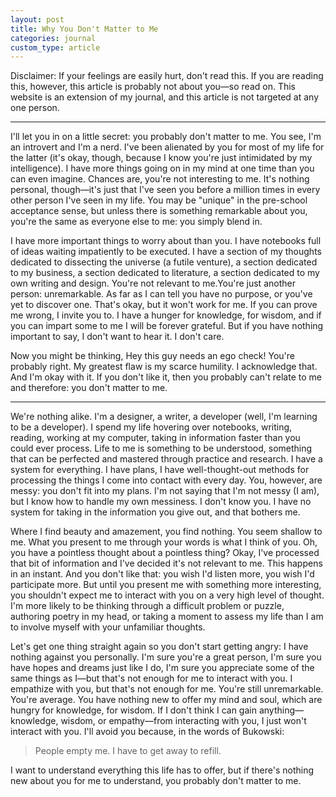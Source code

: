 ```yaml
---
layout: post
title: Why You Don't Matter to Me
categories: journal
custom_type: article
---
```

<span class="text--lead">Disclaimer: If your feelings are easily hurt, don't read this. If you are reading this, however, this article is probably not about you—so read on. This website is an extension of my journal, and this article is not targeted at any one person.</span>

<hr class="hr--short">

I'll let you in on a little secret: you probably don't matter to me. You see, I'm an introvert and I'm a nerd. I've been alienated by you for most of my life for the latter (it's okay, though, because I know you're just intimidated by my intelligence). I have more things going on in my mind at one time than you can even imagine. Chances are, you're not interesting to me. It's nothing personal, though—it's just that I've seen you before a million times in every other person I've seen in my life. You may be "unique" in the pre-school acceptance sense, but unless there is something remarkable about you, you're the same as everyone else to me: you simply blend in.

I have more important things to worry about than you. I have notebooks full of ideas waiting impatiently to be executed. I have a section of my thoughts dedicated to dissecting the universe (a futile venture), a section dedicated to my business, a section dedicated to literature, a section dedicated to my own writing and design. You're not relevant to me.You're just another person: unremarkable. As far as I can tell you have no purpose, or you've yet to discover one. That's okay, but it won't work for me. If you can prove me wrong, I invite you to. I have a hunger for knowledge, for wisdom, and if you can impart some to me I will be forever grateful. But if you have nothing important to say, I don't want to hear it. I don't care.

Now you might be thinking, Hey this guy needs an ego check! You're probably right. My greatest flaw is my scarce humility. I acknowledge that. And I'm okay with it. If you don't like it, then you probably can't relate to me and therefore: you don't matter to me.

<hr class="hr--short">

We're nothing alike. I'm a designer, a writer, a developer (well, I'm learning to be a developer). I spend my life hovering over notebooks, writing, reading, working at my computer, taking in information faster than you could ever process. Life to me is something to be understood, something that can be perfected and mastered through practice and research. I have a system for everything. I have plans, I have well-thought-out methods for processing the things I come into contact with every day. You, however, are messy: you don't fit into my plans. I'm not saying that I'm not messy (I am), but I know how to handle my own messiness. I don't know you. I have no system for taking in the information you give out, and that bothers me.

Where I find beauty and amazement, you find nothing. You seem shallow to me. What you present to me through your words is what I think of you. Oh, you have a pointless thought about a pointless thing? Okay, I've processed that bit of information and I've decided it's not relevant to me. This happens in an instant. And you don't like that: you wish I'd listen more, you wish I'd participate more. But until you present me with something more interesting, you shouldn't expect me to interact with you on a very high level of thought. I'm more likely to be thinking through a difficult problem or puzzle, authoring poetry in my head, or taking a moment to assess my life than I am to involve myself with your unfamiliar thoughts.

Let's get one thing straight again so you don't start getting angry: I have nothing against you personally. I'm sure you're a great person, I'm sure you have hopes and dreams just like I do, I'm sure you appreciate some of the same things as I—but that's not enough for me to interact with you. I empathize with you, but that's not enough for me. You're still unremarkable. You're average. You have nothing new to offer my mind and soul, which are hungry for knowledge, for wisdom. If I don't think I can gain anything—knowledge, wisdom, or empathy—from interacting with you, I just won't interact with you. I'll avoid you because, in the words of Bukowski:
> People empty me. I have to get away to refill.

I want to understand everything this life has to offer, but if there's nothing new about you for me to understand, you probably don't matter to me.